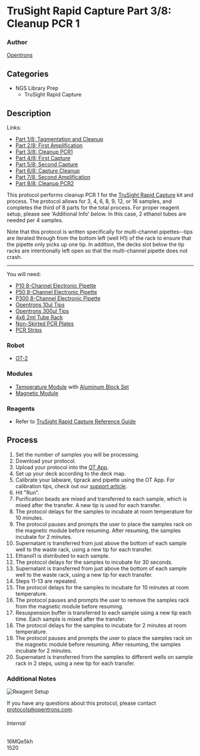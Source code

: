 # TruSight Rapid Capture Part 3/8: Cleanup PCR 1

### Author
[Opentrons](http://www.opentrons.com/)

## Categories
* NGS Library Prep
    * TruSight Rapid Capture

## Description
Links:
* [Part 1/8: Tagmentation and Cleanup](./1520-gencell-pharma-part1)
* [Part 2/8: First Amplification](./1520-gencell-pharma-part2)
* [Part 3/8: Cleanup PCR1](./1520-gencell-pharma-part3)
* [Part 4/8: First Capture](./1520-gencell-pharma-part4)
* [Part 5/8: Second Capture](./1520-gencell-pharma-part5)
* [Part 6/8: Capture Cleanup](./1520-gencell-pharma-part6)
* [Part 7/8: Second Amplification](./1520-gencell-pharma-part7)
* [Part 8/8: Cleanup PCR2](./1520-gencell-pharma-part8)

This protocol performs cleanup PCR 1 for the [TruSight Rapid Capture](https://support.illumina.com/content/dam/illumina-support/documents/documentation/chemistry_documentation/samplepreps_trusight/trusight-rapid-capture-reference-guide-15043291-01.pdf) kit and process. The protocol allows for 3, 4, 6, 8, 9, 12, or 16 samples, and completes the third of 8 parts for the total process. For proper reagent setup, please see 'Additional Info' below. In this case, 2 ethanol tubes are needed per 4 samples.

Note that this protocol is written specifically for multi-channel pipettes--tips are iterated through from the bottom left (well H1) of the rack to ensure that the pipette only picks up one tip. In addition, the decks slot below the tip racks are intentionally left open so that the multi-channel pipette does not crash.

---

You will need:
* [P10 8-Channel Electronic Pipette](https://shop.opentrons.com/collections/ot-2-pipettes/products/8-channel-electronic-pipette)
* [P50 8-Channel Electronic Pipette](https://shop.opentrons.com/collections/ot-2-pipettes/products/8-channel-electronic-pipette?variant=5984202457117)
* [P300 8-Channel Electronic Pipette](https://shop.opentrons.com/collections/ot-2-pipettes/products/8-channel-electronic-pipette?variant=5984202457117)
* [Opentrons 10µl Tips](https://shop.opentrons.com/collections/opentrons-tips/products/opentrons-10ul-tips)
* [Opentrons 300µl Tips](https://shop.opentrons.com/collections/opentrons-tips/products/opentrons-300ul-tips)
* [4x6 2ml Tube Rack](https://shop.opentrons.com/collections/opentrons-tips/products/tube-rack-set-1)
* [Non-Skirted PCR Plates](http://www.ssibio.com/pcr/ultraflux-pcr-plates/non-skirted-pcr-plates/3400-00-detail)
* [PCR Strips](http://www.simport.com/products/pcr/pcr-strips/t320-and-t321-amplitube.html)

### Robot
* [OT-2](https://opentrons.com/ot-2)

### Modules
* [Temperature Module](https://shop.opentrons.com/collections/hardware-modules/products/tempdeck) with [Aluminum Block Set](https://shop.opentrons.com/collections/hardware-modules/products/aluminum-block-set)
* [Magnetic Module](https://shop.opentrons.com/collections/hardware-modules/products/magdeck)

### Reagents
* Refer to [TruSight Rapid Capture Reference Guide](https://support.illumina.com/content/dam/illumina-support/documents/documentation/chemistry_documentation/samplepreps_trusight/trusight-rapid-capture-reference-guide-15043291-01.pdf)

## Process
1. Set the number of samples you will be processing.
2. Download your protocol.
3. Upload your protocol into the [OT App](https://opentrons.com/ot-app).
4. Set up your deck according to the deck map.
5. Calibrate your labware, tiprack and pipette using the OT App. For calibration tips, check out our [support article](https://support.opentrons.com/ot-2/getting-started-software-setup/deck-calibration).
6. Hit "Run".
7. Purification beads are mixed and transferred to each sample, which is mixed after the transfer. A new tip is used for each transfer.
8. The protocol delays for the samples to incubate at room temperature for 10 minutes.
9. The protocol pauses and prompts the user to place the samples rack on the magnetic module before resuming. After resuming, the samples incubate for 2 minutes.
10. Supernatant is transferred from just above the bottom of each sample well to the waste rack, using a new tip for each transfer.
11. Ethanol1 is distributed to each sample.
12. The protocol delays for the samples to incubate for 30 seconds.
13. Supernatant is transferred from just above the bottom of each sample well to the waste rack, using a new tip for each transfer.
14. Steps 11-13 are repeated.
15. The protocol delays for the samples to incubate for 10 minutes at room temperature.
16. The protocol pauses and prompts the user to remove the samples rack from the magnetic module before resuming.
17. Resuspension buffer is transferred to each sample using a new tip each time. Each sample is mixed after the transfer.
18. The protocol delays for the samples to incubate for 2 minutes at room temperature.
19. The protocol pauses and prompts the user to place the samples rack on the magnetic module before resuming. After resuming, the samples incubate for 2 minutes.
20. Supernatant is transferred from the samples to different wells on sample rack in 2 steps, using a new tip for each transfer.

### Additional Notes
![Reagent Setup](https://s3.amazonaws.com/opentrons-protocol-library-website/custom-README-images/1520-gencell-pharma-part3/reagent_setup_part3.png)

If you have any questions about this protocol, please contact protocols@opentrons.com.

###### Internal
16MQe5kh  
1520
